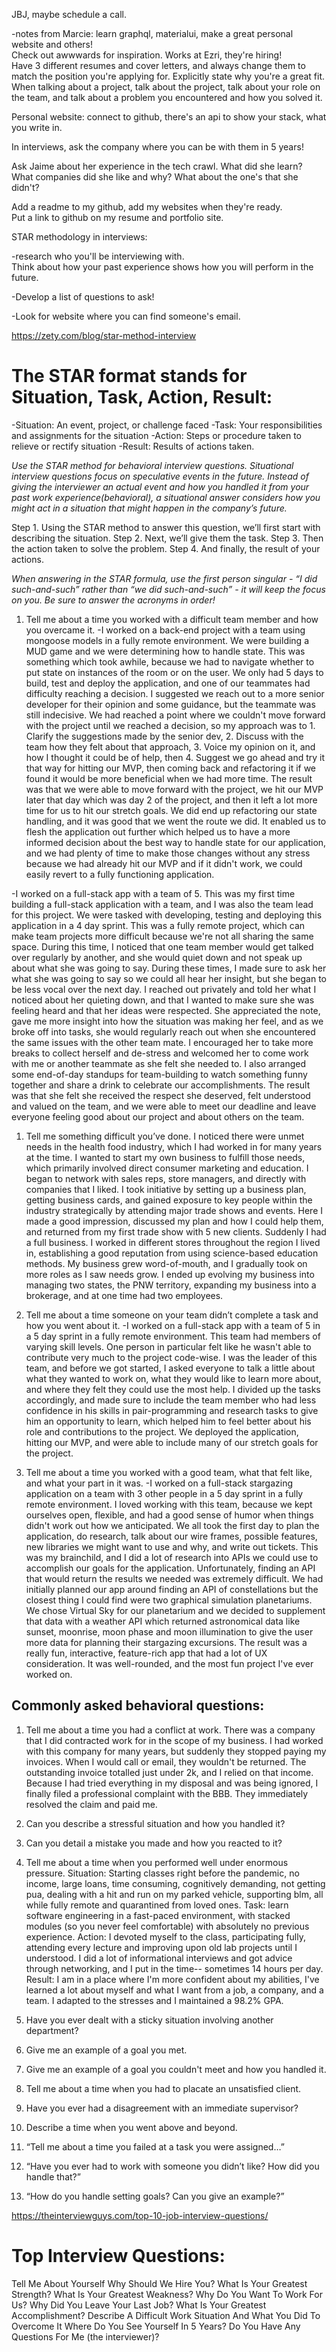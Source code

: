 JBJ, maybe schedule a call.

-notes from Marcie:
learn graphql, materialui, make a great personal website and others!  
Check out awwwards for inspiration.  Works at Ezri, they're hiring!  
Have 3 different resumes and cover letters, and always change them to match the position you're applying for.
Explicitly state why you're a great fit.  
When talking about  a project, talk about the project, talk about your role on the team, and talk about a problem you encountered and how you solved it.

Personal website:
connect to github, there's an api to show your stack, what you write in.

In interviews, ask the company where you can be with them in 5 years!

Ask Jaime about her experience in the tech crawl.  What did she learn?  What companies did she like and why?
 What about the one's that she didn't?

 Add a readme to my github, add my websites when they're ready.  
 Put a link to github on my resume and portfolio site.

 STAR methodology in interviews:

 -research who you'll be interviewing with.  
 Think about how your past experience shows how you will perform in the future.

 -Develop a list of questions to ask!

 -Look for website where you can find someone's email.


 https://zety.com/blog/star-method-interview

# The STAR format stands for Situation, Task, Action, Result:
-Situation: An event, project, or challenge faced
-Task: Your responsibilities and assignments for the situation
-Action: Steps or procedure taken to relieve or rectify situation
-Result: Results of actions taken.

*Use the STAR method for behavioral interview questions.  Situational interview questions focus on speculative events in the future. Instead of giving the interviewer an actual event and how you handled it from your past work experience(behavioral), a situational answer considers how you might act in a situation that might happen in the company’s future.*

Step 1. Using the STAR method to answer this question, we’ll first start with describing the situation.
Step 2. Next, we’ll give them the task.
Step 3. Then the action taken to solve the problem.
Step 4. And finally, the result of your actions.

*When answering in the STAR formula, use the first person singular - “I did such-and-such” rather than “we did such-and-such” - it will keep the focus on you.  Be sure to answer the acronyms in order!*

 1. Tell me about a time you worked with a difficult team member and how you overcame it.
-I worked on a back-end project with a team using mongoose models in a fully remote environment.  We were building a MUD game and we were determining how to handle state.  This was something which took awhile, because we had to navigate whether to put state on instances of the room or on the user.  We only had 5 days to build, test and deploy the application, and one of our teammates had difficulty reaching a decision.  I suggested we reach out to a more senior developer for their opinion and some guidance, but the teammate was still indecisive.  We had reached a point where we couldn't move forward with the project until we reached a decision, so my approach was to 1. Clarify the suggestions made by the senior dev, 2. Discuss with the team how they felt about that approach, 3. Voice my opinion on it, and how I thought it could be of help, then 4. Suggest we go ahead and try it that way for hitting our MVP, then coming back and refactoring it if we found it would be more beneficial when we had more time.  The result was that we were able to move forward with the project, we hit our MVP later that day which was day 2 of the project, and then it left a lot more time for us to hit our stretch goals.  We did end up refactoring our state handling, and it was good that we went the route we did.  It enabled us to flesh the application out further which helped us to have a more informed decision about the best way to handle state for our application, and we had plenty of time to make those changes without any stress because we had already hit our MVP and if it didn't work, we could easily revert to a fully functioning application.

-I worked on a full-stack app with a team of 5.  This was my first time building a full-stack application with a team, and I was also the team lead for this project.  We were tasked with developing, testing and deploying this application in a 4 day sprint.  This was a fully remote project, which can make team projects more difficult because we're not all sharing the same space.  During this time, I noticed that one team member would get talked over regularly by another, and she would quiet down and not speak up about what she was going to say.  During these times, I made sure to ask her what she was going to say so we could all hear her insight, but she began to be less vocal over the next day.  I reached out privately and told her what I noticed about her quieting down, and that I wanted to make sure she was feeling heard and that her ideas were respected.  She appreciated the note, gave me more insight into how the situation was making her feel, and as we broke off into tasks, she would regularly reach out when she encountered the same issues with the other team mate.  I encouraged her to take more breaks to collect herself and de-stress and welcomed her to come work with me or another teammate as she felt she needed to.  I also arranged some end-of-day standups for team-building to watch something funny together and share a drink to celebrate our accomplishments.  The result was that she felt she received the respect she deserved, felt understood and valued on the team, and we were able to meet our deadline and leave everyone feeling good about our project and about others on the team.  

1. Tell me something difficult you’ve done.
I noticed there were unmet needs in the health food industry, which I had worked in for many years at the time.  I wanted to start my own business to fulfill those needs, which primarily involved direct consumer marketing and education.  I began to network with sales reps, store managers, and directly with companies that I liked.  I took initiative by setting up a business plan, getting business cards, and gained exposure to key people within the industry strategically by attending major trade shows and events.  Here I made a good impression, discussed my plan and how I could help them, and returned from my first trade show with 5 new clients.  Suddenly I had a full business.  I worked in different stores throughout the region I lived in, establishing a good reputation from using science-based education methods.  My business grew word-of-mouth, and I gradually took on more roles as I saw needs grow.  I ended up evolving my business into managing two states, the PNW territory, expanding my business into a brokerage, and at one time had two employees.  

1. Tell me about a time someone on your team didn’t complete a task and how you went about it.
-I worked on a full-stack app with a team of 5 in a 5 day sprint in a fully remote environment.  This team had members of varying skill levels.  One person in particular felt like he wasn't able to contribute very much to the project code-wise.  I was the leader of this team, and before we got started, I asked everyone to talk a little about what they wanted to work on, what they would like to learn more about, and where they felt they could use the most help.  I divided up the tasks accordingly, and made sure to include the team member who had less confidence in his skills in pair-programming and research tasks to give him an opportunity to learn, which helped him to feel better about his role and contributions to the project.  We deployed the application, hitting our MVP, and were able to include many of our stretch goals for the project.

1. Tell me about a time you worked with a good team, what that felt like, and what your part in it was.
-I worked on a full-stack stargazing application on a team with 3 other people in a 5 day sprint in a fully remote environment.  I loved working with this team, because we kept ourselves open, flexible, and had a good sense of humor when things didn't work out how we anticipated.  We all took the first day to plan the application, do research, talk about our wire frames, possible features, new libraries we might want to use and why, and write out tickets.  This was my brainchild, and I did a lot of research into APIs we could use to accomplish our goals for the application.  Unfortunately, finding an API that would return the results we needed was extremely difficult.   We had initially planned our app around finding an API of constellations but the closest thing I could find were two graphical simulation planetariums. We chose Virtual Sky for our planetarium and we decided to supplement that data with a weather API which returned astronomical data like sunset, moonrise, moon phase and moon illumination to give the user more data for planning their stargazing excursions.  The result was a really fun, interactive, feature-rich app that had a lot of UX consideration.  It was well-rounded, and the most fun project I've ever worked on.

## Commonly asked behavioral questions:
1. Tell me about a time you had a conflict at work.
There was a company that I did contracted work for in the scope of my business.  I had worked with this company for many years, but suddenly they stopped paying my invoices.  When I would call or email, they wouldn't be returned.  The outstanding invoice totalled just under 2k, and I relied on that income.  Because I had tried everything in my disposal and was being ignored, I finally filed a professional complaint with the BBB.  They immediately resolved the claim and paid me.

2. Can you describe a stressful situation and how you handled it?


3. Can you detail a mistake you made and how you reacted to it?

4. Tell me about a time when you performed well under enormous pressure.
Situation: Starting classes right before the pandemic, no income, large loans, time consuming, cognitively demanding, not getting pua, dealing with a hit and run on my parked vehicle, supporting blm, all while fully remote and quarantined from loved ones.  Task: learn software engineering in a fast-paced environment, with stacked modules (so you never feel comfortable) with absolutely no previous experience.  Action: I devoted myself to the class, participating fully, attending every lecture and improving upon old lab projects until I understood.  I did a lot of informational interviews and got advice through networking, and I put in the time-- sometimes 14 hours per day.  Result: I am in a place where I'm more confident about my abilities, I've learned a lot about myself and what I want from a job, a company, and a team. I adapted to the stresses and I maintained a 98.2% GPA.

5. Have you ever dealt with a sticky situation involving another department?
6. Give me an example of a goal you met.
7. Give me an example of a goal you couldn't meet and how you handled it.
8. Tell me about a time when you had to placate an unsatisfied client.
9. Have you ever had a disagreement with an immediate supervisor?
10. Describe a time when you went above and beyond.
11. “Tell me about a time you failed at a task you were assigned…”
12. “Have you ever had to work with someone you didn’t like? How did you handle that?”
13. “How do you handle setting goals? Can you give an example?”


https://theinterviewguys.com/top-10-job-interview-questions/

# Top Interview Questions:
Tell Me About Yourself
Why Should We Hire You?
What Is Your Greatest Strength?
What Is Your Greatest Weakness?
Why Do You Want To Work For Us?
Why Did You Leave Your Last Job?
What Is Your Greatest Accomplishment?
Describe A Difficult Work Situation And What You Did To Overcome It
Where Do You See Yourself In 5 Years?
Do You Have Any Questions For Me (the interviewer)?